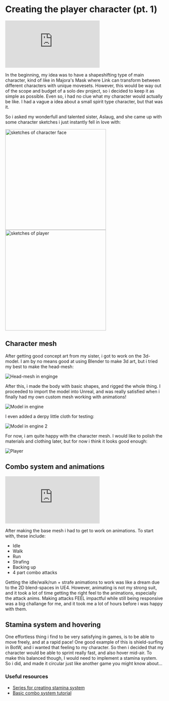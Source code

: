 # Creating the player character (pt. 1)


<iframe src='https://gfycat.com/ifr/PalatableGenerousLeopardseal' frameborder='0' scrolling='no' allowfullscreen ></iframe>

In the beginning, my idea was to have a shapeshifting type of main character, kind of like in Majora's Mask where Link can transform between different characters with unique movesets. However, this would be way out of the scope and budget of a solo dev project, so i decided to keep it as simple as possible. Even so, i had no clue what my character would actually be like. I had a vague a idea about a small spirit type character, but that was it. 

So i asked my wonderfull and talented sister, Aslaug, and she came up with some character sketches i just instantly fell in love with:

<div className="imageContainer">
  <img width="320" src="/img/post4/face_sketches.jpg" alt="sketches of character face"/>
  <img width="320" src="/img/post4/character_sketch.jpg" alt="sketches of player"/>
</div>

## Character mesh

After getting good concept art from my sister, i got to work on the 3d-model. I am by no means good at using Blender to make 3d art, but i tried my best to make the head-mesh:

![Head-mesh in enginge](/img/post4/headmesh.png)

After this, i made the body with basic shapes, and rigged the whole thing. I proceeded to import the model into Unreal, and was really satisfied when i finally had my own custom mesh working with animations!

![Model in engine](/img/post4/model.png)

I even added a derpy little cloth for testing:

![Model in engine 2](/img/post4/model2.png)

For now, i am quite happy with the character mesh. I would like to polish the materials and clothing later, but for now i think it looks good enough:

![Player](/img/post4.png)

## Combo system and animations

<iframe src="https://www.youtube.com/embed/ADp-Oh2qpf4?start=38" frameborder="0" allow="accelerometer; autoplay; clipboard-write; encrypted-media; gyroscope; picture-in-picture" allowfullscreen></iframe>

After making the base mesh i had to get to work on animations. To start with, these include:

- Idle
- Walk
- Run
- Strafing
- Backing up
- 4 part combo attacks

Getting the idle/walk/run + strafe animations to work was like a dream due to the 2D blend-spaces in UE4. However, animating is not my strong suit, and it took a lot of time getting the right feel to the animations, especially the attack anims. Making attacks FEEL impactful while still being responsive was a big challange for me, and it took me a lot of hours before i was happy with them.

## Stamina system and hovering

One effortless thing i find to be very satisfying in games, is to be able to move freely, and at a rapid pace! One good example of this is shield-surfing in BotW, and i wanted that feeling to my character. So then i decided that my character would be able to sprint really fast, and also hover mid-air. To make this balanced though, I would need to implement a stamina system. So i did, and made it circular just like another game you might know about... 


### Useful resources

- [Series for creating stamina system](https://youtu.be/rOB273-IAi4)
- [Basic combo system tutorial](https://youtu.be/8CA4e818erY) 